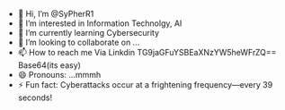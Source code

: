 - 👋 Hi, I’m @SyPherR1
- 👀 I’m interested in  Information Technolgy, AI
- 🌱 I’m currently learning Cybersecurity
- 💞️ I’m looking to collaborate on ...
- 📫 How to reach me Via Linkdin TG9jaGFuYSBEaXNzYW5heWFrZQ== Base64(its easy)
- 😄 Pronouns: ...mmmh
- ⚡ Fun fact:  Cyberattacks occur at a frightening frequency—every 39 seconds!  

<!---
SyPherR1/SyPherR1 is a ✨ special ✨ repository because its `README.md` (this file) appears on your GitHub profile.
You can click the Preview link to take a look at your changes.
--->
